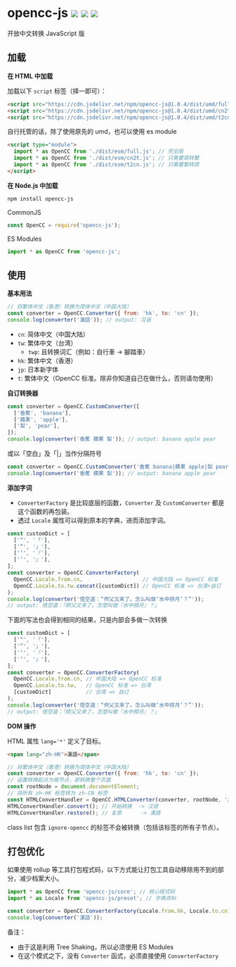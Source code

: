 # opencc-js [![](https://badge.fury.io/js/opencc-js.svg)](https://www.npmjs.com/package/opencc-js) [![](https://github.com/nk2028/opencc-js/workflows/Test/badge.svg)](https://github.com/nk2028/opencc-js/actions?query=workflow%3ATest) [![](https://data.jsdelivr.com/v1/package/npm/opencc-js/badge)](https://www.jsdelivr.com/package/npm/opencc-js)

开放中文转换 JavaScript 版

## 加载

**在 HTML 中加载**

加载以下 `script` 标签（择一即可）：

```html
<script src="https://cdn.jsdelivr.net/npm/opencc-js@1.0.4/dist/umd/full.js"></script>     <!-- 完全版 -->
<script src="https://cdn.jsdelivr.net/npm/opencc-js@1.0.4/dist/umd/cn2t.js"></script>     <!-- 只需要简转繁时 -->
<script src="https://cdn.jsdelivr.net/npm/opencc-js@1.0.4/dist/umd/t2cn.js"></script>     <!-- 只需要繁转简时 -->
```

自行托管的话，除了使用原先的 umd，也可以使用 es module

```html
<script type="module">
  import * as OpenCC from './dist/esm/full.js'; // 完全版
  import * as OpenCC from './dist/esm/cn2t.js'; // 只需要简转繁
  import * as OpenCC from './dist/esm/t2cn.js'; // 只需要繁转简
</script>
```

**在 Node.js 中加载**

```sh
npm install opencc-js
```

CommonJS

```javascript
const OpenCC = require('opencc-js');
```

ES Modules

```javascript
import * as OpenCC from 'opencc-js';
```

## 使用

**基本用法**

```javascript
// 将繁体中文（香港）转换为简体中文（中国大陆）
const converter = OpenCC.Converter({ from: 'hk', to: 'cn' });
console.log(converter('漢語')); // output: 汉语
```

- `cn`: 简体中文（中国大陆）
- `tw`: 繁体中文（台湾）
    - `twp`: 且转换词汇（例如：自行車 -> 腳踏車）
- `hk`: 繁体中文（香港）
- `jp`: 日本新字体
- `t`: 繁体中文（OpenCC 标准。除非你知道自己在做什么，否则请勿使用）

**自订转换器**

```javascript
const converter = OpenCC.CustomConverter([
  ['香蕉', 'banana'],
  ['蘋果', 'apple'],
  ['梨', 'pear'],
]);
console.log(converter('香蕉 蘋果 梨')); // output: banana apple pear
```

或以「空白」及「|」当作分隔符号

```javascript
const converter = OpenCC.CustomConverter('香蕉 banana|蘋果 apple|梨 pear');
console.log(converter('香蕉 蘋果 梨')); // output: banana apple pear
```

**添加字词**

* `ConverterFactory` 是比较底层的函数，`Converter` 及 `CustomConverter` 都是这个函数的再包装。
* 透过 `Locale` 属性可以得到原本的字典，进而添加字词。

```javascript
const customDict = [
  ['“', '「'],
  ['”', '」'],
  ['‘', '『'],
  ['’', '』'],
];
const converter = OpenCC.ConverterFactory(
  OpenCC.Locale.from.cn,                   // 中国大陆 => OpenCC 标准
  OpenCC.Locale.to.tw.concat([customDict]) // OpenCC 标准 => 台湾+自订
);
console.log(converter('悟空道：“师父又来了。怎么叫做‘水中捞月’？”'));
// output: 悟空道：「師父又來了。怎麼叫做『水中撈月』？」
```

下面的写法也会得到相同的结果，只是内部会多做一次转换

```javascript
const customDict = [
  ['“', '「'],
  ['”', '」'],
  ['‘', '『'],
  ['’', '』'],
];
const converter = OpenCC.ConverterFactory(
  OpenCC.Locale.from.cn, // 中国大陆 => OpenCC 标准
  OpenCC.Locale.to.tw,   // OpenCC 标准 => 台湾
  [customDict]           // 台湾 => 自订
);
console.log(converter('悟空道：“师父又来了。怎么叫做‘水中捞月’？”'));
// output: 悟空道：「師父又來了。怎麼叫做『水中撈月』？」
```

**DOM 操作**

HTML 属性 `lang='*'` 定义了目标。

```html
<span lang="zh-HK">漢語</span>
```

```javascript
// 将繁体中文（香港）转换为简体中文（中国大陆）
const converter = OpenCC.Converter({ from: 'hk', to: 'cn' });
// 设置转换起点为根节点，即转换整个页面
const rootNode = document.documentElement;
// 将所有 zh-HK 标签转为 zh-CN 标签
const HTMLConvertHandler = OpenCC.HTMLConverter(converter, rootNode, 'zh-HK', 'zh-CN');
HTMLConvertHandler.convert(); // 开始转换  -> 汉语
HTMLConvertHandler.restore(); // 复原      -> 漢語
```

class list 包含 `ignore-opencc` 的标签不会被转换（包括该标签的所有子节点）。

## 打包优化

如果使用 rollup 等工具打包程式码，以下方式能让打包工具自动移除用不到的部分，减少档案大小。

```javascript
import * as OpenCC from 'opencc-js/core'; // 核心程式码
import * as Locale from 'opencc-js/preset'; // 字典资料

const converter = OpenCC.ConverterFactory(Locale.from.hk, Locale.to.cn);
console.log(converter('漢語'));
```

备注：

* 由于这是利用 Tree Shaking，所以必须使用 ES Modules
* 在这个模式之下，没有 `Converter` 函式，必须直接使用 `ConverterFactory`
